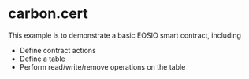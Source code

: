 # carbon.cert

This example is to demonstrate a basic EOSIO smart contract, including

- Define contract actions
- Define a table
- Perform read/write/remove operations on the table
